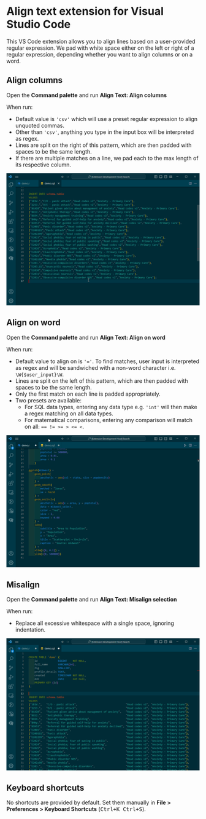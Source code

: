 # Align text extension for Visual Studio Code

This VS Code extension allows you to align lines based on a user-provided regular expression. We pad with white space either on the left or right of a regular expression, depending whether you want to align columns or on a word.

## Align columns

Open the **Command palette** and run **Align Text: Align columns**

When run:
- Default value is `'csv'` which will use a preset regular expression to align unquoted commas.
- Other than `'csv'`, anything you type in the input box will be interpreted as regex.
- Lines are split on the right of this pattern, which are then padded with spaces to be the same length.
- If there are multiple matches on a line, we pad each to the max length of its respective column.

![](demo/screen-align-insert-values.gif)


## Align on word

Open the **Command palette** and run **Align Text: Align on word**

When run:
- Default value to align on is `'='`. To find matches, user input is interpreted as regex and will be sandwiched with a non-word character i.e. `\W{$user_input}\W`.
- Lines are split on the left of this pattern, which are then padded with spaces to be the same length.
- Only the first match on each line is padded appropriately.
- Two presets are available:
	- For SQL data types, entering any data type e.g. `'int'` will then make a regex matching on all data types.
	- For matematical comparisons, entering any comparison will match on all: `== != >= > <= <`.

![](demo/screen-align-equals.gif)

## Misalign

Open the **Command palette** and run **Align Text: Misalign selection**

When run:
- Replace all excessive whitespace with a single space, ignoring indentation.

![](demo/screen-misalign-sql.gif)



## Keyboard shortcuts

No shortcuts are provided by default. Set them manually in **File > Preferences > Keyboard Shortcuts** (<kbd>Ctrl+K Ctrl+S</kbd>).
